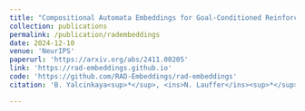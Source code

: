 ```yaml
---
title: "Compositional Automata Embeddings for Goal-Conditioned Reinforcement Learning"
collection: publications
permalink: /publication/radembeddings
date: 2024-12-10
venue: 'NeurIPS'
paperurl: 'https://arxiv.org/abs/2411.00205'
link: 'https://rad-embeddings.github.io'
code: 'https://github.com/RAD-Embeddings/rad-embeddings'
citation: 'B. Yalcinkaya<sup>*</sup>, <ins>N. Lauffer</ins><sup>*</sup>, M. Vazquez-Chanlatte<sup>*</sup>, S. Seshia. <i>NeurIPS 2024</i>.'

---
```

